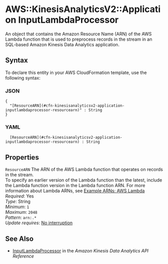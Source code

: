 # AWS::KinesisAnalyticsV2::Application InputLambdaProcessor<a name="aws-properties-kinesisanalyticsv2-application-inputlambdaprocessor"></a>

An object that contains the Amazon Resource Name \(ARN\) of the AWS Lambda function that is used to preprocess records in the stream in an SQL\-based Amazon Kinesis Data Analytics application\. 

## Syntax<a name="aws-properties-kinesisanalyticsv2-application-inputlambdaprocessor-syntax"></a>

To declare this entity in your AWS CloudFormation template, use the following syntax:

### JSON<a name="aws-properties-kinesisanalyticsv2-application-inputlambdaprocessor-syntax.json"></a>

```
{
  "[ResourceARN](#cfn-kinesisanalyticsv2-application-inputlambdaprocessor-resourcearn)" : String
}
```

### YAML<a name="aws-properties-kinesisanalyticsv2-application-inputlambdaprocessor-syntax.yaml"></a>

```
﻿  [ResourceARN](#cfn-kinesisanalyticsv2-application-inputlambdaprocessor-resourcearn) : String
```

## Properties<a name="aws-properties-kinesisanalyticsv2-application-inputlambdaprocessor-properties"></a>

`ResourceARN`  <a name="cfn-kinesisanalyticsv2-application-inputlambdaprocessor-resourcearn"></a>
The ARN of the AWS Lambda function that operates on records in the stream\.  
To specify an earlier version of the Lambda function than the latest, include the Lambda function version in the Lambda function ARN\. For more information about Lambda ARNs, see [Example ARNs: AWS Lambda](https://docs.aws.amazon.com/general/latest/gr/aws-arns-and-namespaces.html#arn-syntax-lambda) 
*Required*: Yes  
*Type*: String  
*Minimum*: `1`  
*Maximum*: `2048`  
*Pattern*: `arn:.*`  
*Update requires*: [No interruption](https://docs.aws.amazon.com/AWSCloudFormation/latest/UserGuide/using-cfn-updating-stacks-update-behaviors.html#update-no-interrupt)

## See Also<a name="aws-properties-kinesisanalyticsv2-application-inputlambdaprocessor--seealso"></a>
+  [InputLambdaProcessor](https://docs.aws.amazon.com/kinesisanalytics/latest/apiv2/API_InputLambdaProcessor.html) in the *Amazon Kinesis Data Analytics API Reference* 